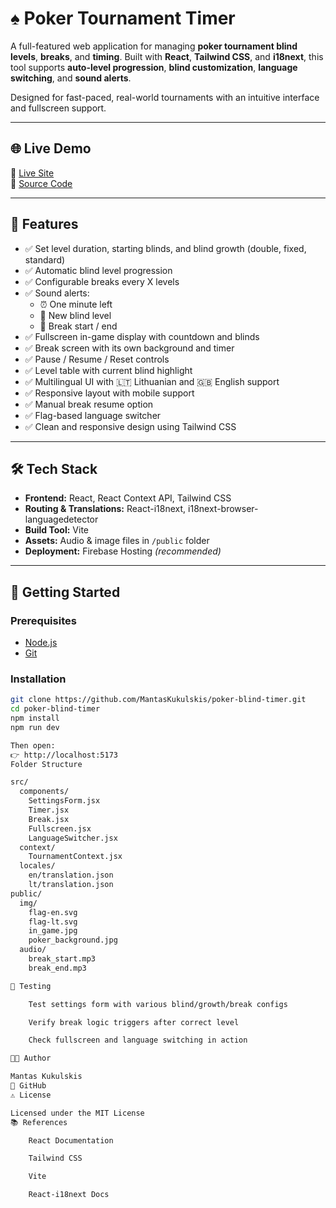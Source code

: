 # ♠️ Poker Tournament Timer

A full-featured web application for managing **poker tournament blind levels**, **breaks**, and **timing**. Built with **React**, **Tailwind CSS**, and **i18next**, this tool supports **auto-level progression**, **blind customization**, **language switching**, and **sound alerts**.

Designed for fast-paced, real-world tournaments with an intuitive interface and fullscreen support.

---

## 🌐 Live Demo

🔗 [Live Site](https://your-poker-timer-site.com)  
📁 [Source Code](https://github.com/MantasKukulskis/poker-timer)

---

## 🎯 Features

- ✅ Set level duration, starting blinds, and blind growth (double, fixed, standard)
- ✅ Automatic blind level progression
- ✅ Configurable breaks every X levels
- ✅ Sound alerts:
  - ⏰ One minute left
  - 🔔 New blind level
  - 🧘 Break start / end
- ✅ Fullscreen in-game display with countdown and blinds
- ✅ Break screen with its own background and timer
- ✅ Pause / Resume / Reset controls
- ✅ Level table with current blind highlight
- ✅ Multilingual UI with 🇱🇹 Lithuanian and 🇬🇧 English support
- ✅ Responsive layout with mobile support
- ✅ Manual break resume option
- ✅ Flag-based language switcher
- ✅ Clean and responsive design using Tailwind CSS

---

## 🛠 Tech Stack

- **Frontend:** React, React Context API, Tailwind CSS
- **Routing & Translations:** React-i18next, i18next-browser-languagedetector
- **Build Tool:** Vite
- **Assets:** Audio & image files in `/public` folder
- **Deployment:** Firebase Hosting *(recommended)*

---

## 🚀 Getting Started

### Prerequisites

- [Node.js](https://nodejs.org/)
- [Git](https://git-scm.com/)

### Installation

```bash
git clone https://github.com/MantasKukulskis/poker-blind-timer.git
cd poker-blind-timer
npm install
npm run dev

Then open:
👉 http://localhost:5173
Folder Structure

src/
  components/
    SettingsForm.jsx
    Timer.jsx
    Break.jsx
    Fullscreen.jsx
    LanguageSwitcher.jsx
  context/
    TournamentContext.jsx
  locales/
    en/translation.json
    lt/translation.json
public/
  img/
    flag-en.svg
    flag-lt.svg
    in_game.jpg
    poker_background.jpg
  audio/
    break_start.mp3
    break_end.mp3

🧪 Testing

    Test settings form with various blind/growth/break configs

    Verify break logic triggers after correct level

    Check fullscreen and language switching in action

👨‍💻 Author

Mantas Kukulskis
🔗 GitHub
⚠️ License

Licensed under the MIT License
📚 References

    React Documentation

    Tailwind CSS

    Vite

    React-i18next Docs
